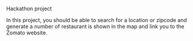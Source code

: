 Hackathon project

In this project, you should be able to search for a location or zipcode and generate a number of restaurant is shown in the map and link you to the Zomato website.